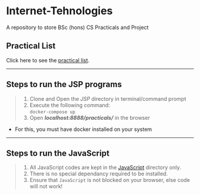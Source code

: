 # Internet-Tehnologies
A repository to store BSc (hons) CS Practicals and Project  

## Practical List  
Click here to see the [practical list](./Practical%20List.pdf).  

---

## Steps to run the JSP programs

> 1. Clone and Open the *JSP* directory in terminal/command prompt  
> 2. Execute the following command:  
>       ```docker-compose up```  
> 3. Open __*localhost:8888/practicals/*__ in the browser  

* For this, you must have docker installed on your system  

---   

## Steps to run the JavaScript  

> 1. All JavaScript codes are kept in the [JavaScript](./JavaScript/) directory only.  
> 2. There is no special dependancy required to be installed.  
> 3. Ensure that `JavaScript` is not blocked on your browser, else code will not work!  
